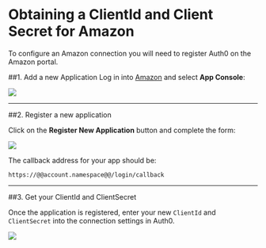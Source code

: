 # Obtaining a ClientId and Client Secret for Amazon

To configure an Amazon connection you will need to register Auth0 on the Amazon portal.

##1. Add a new Application
Log in into [Amazon](http://login.amazon.com) and select __App Console__:

![](@@env.MEDIA_URL@@/articles/connections/amazon/amazon-login-1.png)

---

##2. Register a new application

Click on the __Register New Application__ button and complete the form:

![](@@env.MEDIA_URL@@/articles/connections/amazon/amazon-register-app.png)

The callback address for your app should be:

	https://@@account.namespace@@/login/callback

---

##3. Get your ClientId and ClientSecret

Once the application is registered, enter your new `ClientId` and `ClientSecret` into the connection settings in Auth0.

![](@@env.MEDIA_URL@@/articles/connections/amazon/amazon-add-connection.png)

